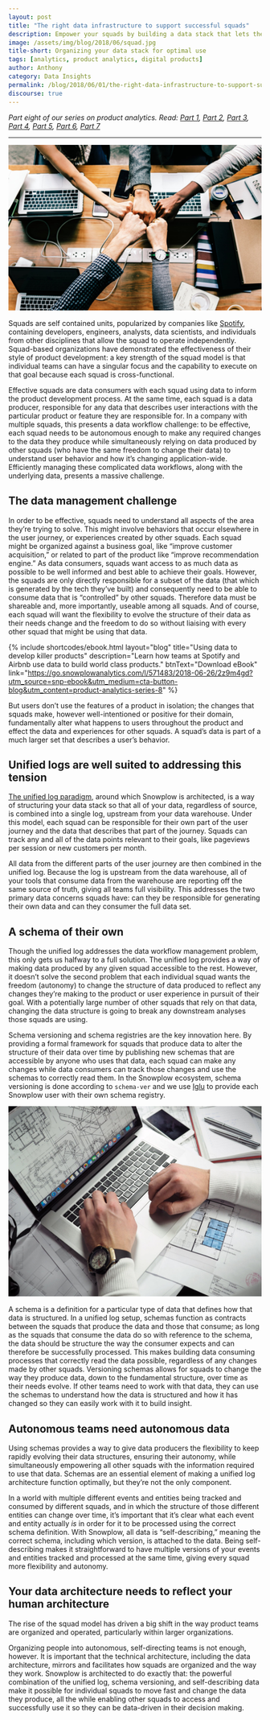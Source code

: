 ```yaml
---
layout: post
title: "The right data infrastructure to support successful squads"
description: Empower your squads by building a data stack that lets them do their best work
image: /assets/img/blog/2018/06/squad.jpg
title-short: Organizing your data stack for optimal use
tags: [analytics, product analytics, digital products]
author: Anthony
category: Data Insights
permalink: /blog/2018/06/01/the-right-data-infrastructure-to-support-successful-squads/
discourse: true
---
```


*Part eight of our series on product analytics. Read: [Part 1][product1], [Part 2][product2], [Part 3][product3], [Part 4][product4], [Part 5][product5], [Part 6][product6], [Part 7][product7]*

---

![Squad based organizations are becoming more popular][squads]

Squads are self contained units, popularized by companies like [Spotify][spotify], containing developers, engineers, analysts, data scientists, and individuals from other disciplines that allow the squad to operate independently. Squad-based organizations have demonstrated the effectiveness of their style of product development: a key strength of the squad model is that individual teams can have a singular focus and the capability to execute on that goal because each squad is cross-functional.

Effective squads are data consumers with each squad using data to inform the product development process. At the same time, each squad is a data producer, responsible for any data that describes user interactions with the particular product or feature they are responsible for. In a company with multiple squads, this presents a data workflow challenge: to be effective, each squad needs to be autonomous enough to make any required changes to the data they produce while simultaneously relying on data produced by other squads (who have the same freedom to change their data) to understand user behavior and how it’s changing application-wide. Efficiently managing these complicated data workflows, along with the underlying data, presents a massive challenge.

<h2 id="data management">The data management challenge</h2>

In order to be effective, squads need to understand all aspects of the area they’re trying to solve. This might involve behaviors that occur elsewhere in the user journey, or experiences created by other squads. Each squad might be organized against a business goal, like “improve customer acquisition,” or related to part of the product like “improve recommendation engine.” As data consumers, squads want access to as much data as possible to be well informed and best able to achieve their goals. However, the squads are only directly responsible for a subset of the data (that which is generated by the tech they’ve built) and consequently need to be able to consume data that is “controlled” by other squads. Therefore data must be shareable and, more importantly, useable among all squads. And of course, each squad will want the flexibility to evolve the structure of their data as their needs change and the freedom to do so without liaising with every other squad that might be using that data.

{% include shortcodes/ebook.html layout="blog" title="Using data to develop killer products" description="Learn how teams at Spotify and Airbnb use data to build world class products." btnText="Download eBook" link="https://go.snowplowanalytics.com/l/571483/2018-06-26/2z9m4gd?utm_source=snp-ebook&utm_medium=cta-button-blog&utm_content=product-analytics-series-8" %}

But users don’t use the features of a product in isolation; the changes that squads make, however well-intentioned or positive for their domain, fundamentally alter what happens to users throughout the product and effect the data and experiences for other squads. A squad’s data is part of a much larger set that describes a user’s behavior.

<h2 id="unified logs">Unified logs are well suited to addressing this tension</h2>

[The unified log paradigm][bdp], around which Snowplow is architected, is a way of structuring your data stack so that all of your data, regardless of source, is combined into a single log, upstream from your data warehouse. Under this model, each squad can be responsible for their own part of the user journey and the data that describes that part of the journey. Squads can track any and all of the data points relevant to their goals, like pageviews per session or new customers per month.

All data from the different parts of the user journey are then combined in the unified log. Because the log is upstream from the data warehouse, all of your tools that consume data from the warehouse are reporting off the same source of truth, giving all teams full visibility. This addresses the two primary data concerns squads have: can they be responsible for generating their own data and can they consumer the full data set.

<h2 id="schema">A schema of their own</h2>

Though the unified log addresses the data workflow management problem, this only gets us halfway to a full solution. The unified log provides a way of making data produced by any given squad accessible to the rest. However, it doesn’t solve the second problem that each individual squad wants the freedom (autonomy) to change the structure of data produced to reflect any changes they’re making to the product or user experience in pursuit of their goal. With a potentially large number of other squads that rely on that data, changing the data structure is going to break any downstream analyses those squads are using.

Schema versioning and schema registries are the key innovation here. By providing a formal framework for squads that produce data to alter the structure of their data over time by publishing new schemas that are accessible by anyone who uses that data, each squad can make any changes while data consumers can track those changes and use the schemas to correctly read them. In the Snowplow ecosystem, schema versioning is done according to `schema-ver` and we use [Iglu][iglu] to provide each Snowplow user with their own schema registry.

![Schemas are like data blueprints][blueprint]

A schema is a definition for a particular type of data that defines how that data is structured. In a unified log setup, schemas function as contracts between the squads that produce the data and those that consume; as long as the squads that consume the data do so with reference to the schema, the data should be structure the way the consumer expects and can therefore be successfully processed. This makes building data consuming processes that correctly read the data possible, regardless of any changes made by other squads. Versioning schemas allows for squads to change the way they produce data, down to the fundamental structure, over time as their needs evolve. If other teams need to work with that data, they can use the schemas to understand how the data is structured and how it has changed so they can easily work with it to build insight.

<h2 id="self-describing data">Autonomous teams need autonomous data</h2>

Using schemas provides a way to give data producers the flexibility to keep rapidly evolving their data structures, ensuring their autonomy, while simultaneously empowering all other squads with the information required to use that data. Schemas are an essential element of making a unified log architecture function optimally, but they’re not the only component.

In a world with multiple different events and entities being tracked and consumed by different squads, and in which the structure of those different entities can change over time, it’s important that it’s clear what each event and entity actually *is* in order for it to be processed using the correct schema definition. With Snowplow, all data is “self-describing,” meaning the correct schema, including which version, is attached to the data. Being self-describing makes it straightforward to have multiple versions of your events and entities tracked and processed at the same time, giving every squad more flexibility and autonomy.

<h2 id="data architecture">Your data architecture needs to reflect your human architecture</h2>

The rise of the squad model has driven a big shift in the way product teams are organized and operated, particularly within larger organizations.

Organizing people into autonomous, self-directing teams is not enough, however. It is important that the technical architecture, including the data architecture, mirrors and facilitates how squads are organized and the way they work. Snowplow is architected to do exactly that: the powerful combination of the unified log, schema versioning, and self-describing data make it possible for individual squads to move fast and change the data they produce, all the while enabling other squads to access and successfully use it so they can be data-driven in their decision making.






[squads]: /assets/img/blog/2018/06/squad.jpg
[spotify]: https://labs.spotify.com/2014/03/27/spotify-engineering-culture-part-1/
[bdp]: https://snowplowanalytics.com/blog/2014/01/20/the-three-eras-of-business-data-processing/?utm_source=snowplow%20for%20squads&utm_medium=blog%20link&utm_campaign=unified%20log&utm_content=three%20eras#unified-era
[iglu]: https://github.com/snowplow/iglu/wiki
[blueprint]: /assets/img/blog/2018/06/blueprint.jpg

[product1]: https://snowplowanalytics.com/blog/2018/01/19/product-analytics-part-one-data-and-digital-products/

[product2]: https://snowplowanalytics.com/blog/2018/01/26/intelligent-use-of-data-in-product-development-differentiates-successful-companies/

[product3]: https://snowplowanalytics.com/blog/2018/02/02/data-driven-product-development-is-more-about-process-culture-and-people-than-technology/

[product4]: https://snowplowanalytics.com/blog/2018/02/09/the-product-analyst-toolkit/

[product5]: https://snowplowanalytics.com/blog/2018/02/23/creative-experiments-and-ab-tests-produce-the-best-results/

[product6]: https://snowplowanalytics.com/blog/2018/04/27/getting-the-most-out-of-product-analytics-with-intelligent-questions/

[product7]: https://snowplowanalytics.com/blog/2018/05/25/improving-ab-testing-with-event-data-modeling/
